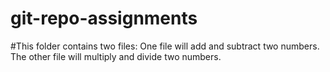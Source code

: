 # git-repo-assignments
#This folder contains two files: One file will add and subtract two numbers. The other file will multiply and divide two numbers.